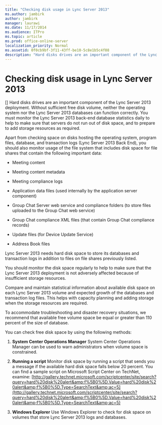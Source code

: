 ```yaml
---
title: "Checking disk usage in Lync Server 2013"
ms.author: jambirk
author: jambirk
manager: laurawi
ms.date: 11/17/2014
ms.audience: ITPro
ms.topic: article
ms.prod: office-online-server
localization_priority: Normal
ms.assetid: 0f0cb9bf-3f11-43ff-be10-5c8e1b5c4f08
description: "Hard disks drives are an important component of the Lync Server 2013 deployment. Without sufficient free disk volume, neither the operating system nor the Lync Server 2013 databases can function correctly. You must monitor the Lync Server 2013 back-end database statistics daily to help to make sure that servers do not run out of disk space, and to prepare to add storage resources as required."
---
```


# Checking disk usage in Lync Server 2013
[]
Hard disks drives are an important component of the Lync Server 2013 deployment. Without sufficient free disk volume, neither the operating system nor the Lync Server 2013 databases can function correctly. You must monitor the Lync Server 2013 back-end database statistics daily to help to make sure that servers do not run out of disk space, and to prepare to add storage resources as required.
  
Apart from checking space on disks hosting the operating system, program files, database, and transaction logs (Lync Server 2013 Back End), you should also monitor usage of the file system that includes disk space for file shares that contain the following important data:
  
- Meeting content
    
- Meeting content metadata
    
- Meeting compliance logs
    
- Application data files (used internally by the application server component)
    
- Group Chat Server web service and compliance folders (to store files uploaded to the Group Chat web service)
    
- Group Chat compliance XML files (that contain Group Chat compliance records)
    
- Update files (for Device Update Service)
    
- Address Book files
    
Lync Server 2013 needs hard disk space to store its databases and transaction logs in addition to files on file shares previously listed. 
  
You should monitor the disk space regularly to help to make sure that the Lync Server 2013 deployment is not adversely affected because of insufficient storage resources. 
  
Compare and maintain statistical information about available disk space on each Lync Server 2013 volume and expected growth of the databases and transaction log files. This helps with capacity planning and adding storage when the storage resources are required. 
  
To accommodate troubleshooting and disaster recovery situations, we recommend that available free volume space be equal or greater than 110 percent of the size of database.
  
You can check free disk space by using the following methods:
  
1. **System Center Operations Manager** System Center Operations Manager can be used to warn administrators when volume space is constrained. 
    
2. **Running a script** Monitor disk space by running a script that sends you a message if the available hard disk space falls below 20 percent. You can find a sample script on Microsoft Script Center on TechNet, examine: [http://gallery.technet.microsoft.com/scriptcenter/site/search?query=hard%20disk%20alert&amp;f%5B0%5D.Value=hard%20disk%20alert&amp;f%5B0%5D.Type=SearchText&amp;ac=5](http://gallery.technet.microsoft.com/scriptcenter/site/search?query=hard%20disk%20alert&amp;f%5B0%5D.Value=hard%20disk%20alert&amp;f%5B0%5D.Type=SearchText&amp;ac=5)
    
3. **Windows Explorer** Use Windows Explorer to check for disk space on volumes that store Lync Server 2013 logs and databases. 
    

